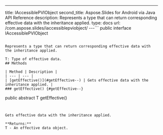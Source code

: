 ---
title: IAccessiblePVIObject
second_title: Aspose.Slides for Android via Java API Reference
description: Represents a type that can return corresponding effective data with the inheritance applied.
type: docs
url: /com.aspose.slides/iaccessiblepviobject/
---```
public interface IAccessiblePVIObject<T>
```

Represents a type that can return corresponding effective data with the inheritance applied.

T: Type of effective data.
## Methods

| Method | Description |
| --- | --- |
| [getEffective()](#getEffective--) | Gets effective data with the inheritance applied. |
### getEffective() {#getEffective--}
```
public abstract T getEffective()
```


Gets effective data with the inheritance applied.

**Returns:**
T - An effective data object.
